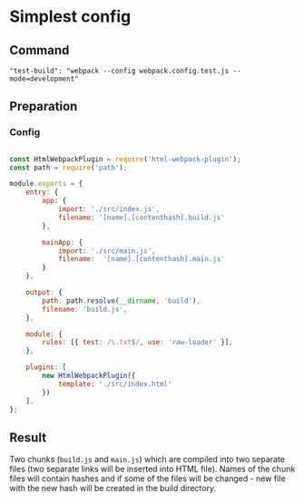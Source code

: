 # Simplest config

## Command

`"test-build": "webpack --config webpack.config.test.js --mode=development"`

## Preparation

### Config

```javascript

const HtmlWebpackPlugin = require('html-webpack-plugin');
const path = require('path');

module.exports = {
    entry: {
        app: {
            import: './src/index.js',
            filename: '[name].[contenthash].build.js'
        },

        mainApp: {
            import: './src/main.js',
            filename:  '[name].[contenthash].main.js'
        }
    },

    output: {
        path: path.resolve(__dirname, 'build'),
        filename: 'build.js',
    },

    module: {
        rules: [{ test: /\.txt$/, use: 'raw-loader' }],
    },

    plugins: [
        new HtmlWebpackPlugin({
            template: './src/index.html'
        })
    ],
};

```

## Result

Two chunks (`build.js` and `main.js`) which are compiled into two separate files (two separate links will be inserted into HTML file). Names of the chunk files will contain hashes and if some 
of the files will be changed - new file with the new hash will be created in the build directory.
